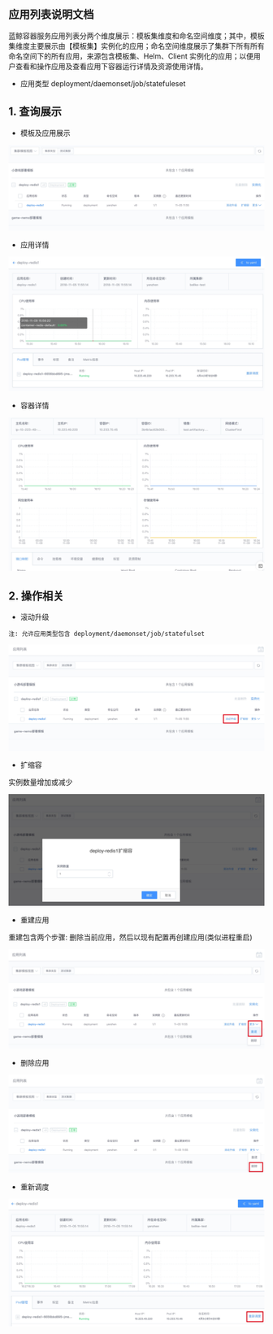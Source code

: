 ## 应用列表说明文档

蓝鲸容器服务应用列表分两个维度展示：模板集维度和命名空间维度；其中，模板集维度主要展示由【模板集】实例化的应用；命名空间维度展示了集群下所有所有命名空间下的所有应用，来源包含模板集、Helm、Client 实例化的应用；以便用户查看和操作应用及查看应用下容器运行详情及资源使用详情。

- 应用类型
deployment/daemonset/job/statefuleset

## 1. 查询展示

- 模板及应用展示

![](../assets/application/template_instance.jpg)

- 应用详情

![](../assets/application/instance_detail.jpg)

- 容器详情

![](../assets/application/container_detail.jpg)

## 2. 操作相关
- 滚动升级

`注: 允许应用类型包含 deployment/daemonset/job/statefulset`

![](../assets/application/rollingupdate.jpg)

- 扩缩容

实例数量增加或减少

![](../assets/application/scale.jpg)

- 重建应用

重建包含两个步骤: 删除当前应用，然后以现有配置再创建应用(类似进程重启)

![](../assets/application/recreate.jpg)

- 删除应用

![](../assets/application/delete.jpg)

- 重新调度

![](../assets/application/reschedule.jpg)
